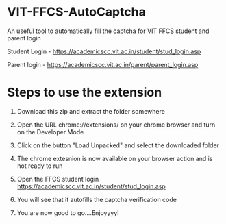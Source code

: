 # VIT-FFCS-AutoCaptcha

An useful tool to automatically fill the captcha for VIT FFCS student and parent login

Student Login - https://academicscc.vit.ac.in/student/stud_login.asp

Parent login  - https://academicscc.vit.ac.in/parent/parent_login.asp


# Steps to use the extension

1. Download this zip and extract the folder somewhere

2. Open the URL chrome://extensions/ on your chrome browser and turn on the Developer Mode

3. Click on the button "Load Unpacked" and select the downloaded folder

4. The chrome extesnion is now available on your browser action and is not ready to run

5. Open the FFCS student login https://academicscc.vit.ac.in/student/stud_login.asp 

6. You will see that it autofills the captcha verification code

7. You are now good to go....Enjoyyyy!
